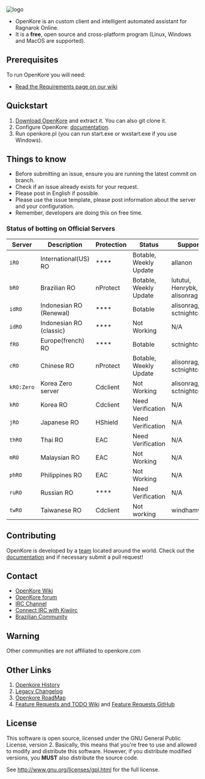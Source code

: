 ![logo](https://upload.wikimedia.org/wikipedia/commons/b/b5/Kore_2g_logo.png)

* OpenKore is an custom client and intelligent automated assistant for Ragnarok Online.
* It is a **free**, open source and cross-platform program (Linux, Windows and MacOS are supported).

## Prerequisites

To run OpenKore you will need:
* [Read the Requirements page on our wiki](http://wiki.openkore.com/index.php/How_to_run_OpenKore#Requirements)

## Quickstart

1. [Download OpenKore](https://github.com/OpenKore/openkore/archive/master.zip) and extract it. You can also git clone it.
2. Configure OpenKore: [documentation](http://openkore.com/index.php/Category:Control).
3. Run openkore.pl (you can run start.exe or wxstart.exe if you use Windows).

## Things to know

* Before submitting an issue, ensure you are running the latest commit on branch.
* Check if an issue already exists for your request.
* Please post in English if possible.
* Please use the issue template, please post information about the server and your configuration.
* Remember, developers are doing this on free time.

### Status of botting on Official Servers

| Server | Description | Protection | Status | Supporter |
| --- | --- | --- | --- | --- |
| `iRO` | International(US) RO | **** | Botable, Weekly Update | allanon |
| `bRO` | Brazilian RO | nProtect | Botable, Weekly Update | lututui, Henrybk, alisonrag |
| `idRO` | Indonesian RO (Renewal) | **** | Botable | alisonrag, sctnightcore |
| `idRO` | Indonesian RO (classic) | **** | Not Working | N/A  |
| `fRO` | Europe(french) RO | **** | Botable | sctnightcore | 
| `cRO` | Chinese RO | nProtect | Botable, Weekly Update | alisonrag, sctnightcore |
| `kRO:Zero` | Korea Zero server | Cdclient | Not Working | alisonrag, sctnightcore  |
| `kRO` | Korea RO | Cdclient | Need Verification |  N/A |
| `jRO` | Japanese RO | HShield | Need Verification | N/A |
| `thRO` | Thai RO | EAC | Need Verification | N/A |
| `mRO` | Malaysian RO | EAC | Not Working | N/A |
| `phRO` | Philippines RO | EAC | Not Working | N/A |
| `ruRO` | Russian RO | **** | Need Verification | N/A |
| `twRO` | Taiwanese RO | Cdclient | Not working | windhamwong |

## Contributing

OpenKore is developed by a [team](https://github.com/OpenKore/openkore/graphs/contributors) located around the world. Check out the [documentation](http://openkore.com/index.php/Manual) and if necessary submit a pull request!

## Contact

* [OpenKore Wiki](http://wiki.openkore.com/)
* [OpenKore forum](http://forums.openkore.com/)
* [IRC Channel](https://webchat.freenode.net/?channels=openkore) 
* [Connect IRC with Kiwiirc](https://kiwiirc.com/client/irc.freenode.net/?nick=IRC-Source_?#openkore)
* [Brazilian Community](http://openkorebrasil.org/)

## Warning

Other communities are not affiliated to openkore.com

## Other Links

1. [Openkore History](http://openkore.com/index.php/OpenKore)
2. [Legacy Changelog](https://github.com/OpenKore/openkore/blob/master/LegacyChangelog.md)
3. [Openkore RoadMap](http://openkore.com/index.php/Roadmap)
4. [Feature Requests and TODO Wiki](http://openkore.com/index.php/Category:Feature_Request) and [Feature Requests GitHub](https://github.com/OpenKore/openkore/issues?q=is%3Aopen+is%3Aissue+label%3A%22feature+request%22)

## License

This software is open source, licensed under the GNU General Public License, version 2. 
Basically, this means that you're free to use and allowed to modify and distribute this software. 
However, if you distribute modified versions, you **MUST** also distribute the source code.


See http://www.gnu.org/licenses/gpl.html for the full license.
